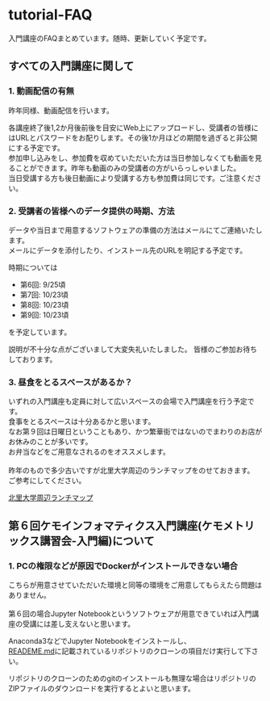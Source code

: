 # tutorial-FAQ
入門講座のFAQまとめています。随時、更新していく予定です。

## すべての入門講座に関して
### 1. 動画配信の有無
昨年同様、動画配信を行います。<br>

各講座終了後1,2か月後前後を目安にWeb上にアップロードし、受講者の皆様にはURLとパスワードをお配りします。その後1か月ほどの期間を過ぎると非公開にする予定です。<br>
参加申し込みをし、参加費を収めていただいた方は当日参加しなくても動画を見ることができます。昨年も動画のみの受講者の方がいらっしゃいました。<br>
当日受講する方も後日動画により受講する方も参加費は同じです。ご注意ください。

### 2. 受講者の皆様へのデータ提供の時期、方法
データや当日まで用意するソフトウェアの準備の方法はメールにてご連絡いたします。<br>
メールにデータを添付したり、インストール先のURLを明記する予定です。

時期については

- 第6回: 9/25頃
- 第7回: 10/23頃
- 第8回: 10/23頃
- 第9回: 10/23頃

を予定しています。

説明が不十分な点がございまして大変失礼いたしました。
皆様のご参加お待ちしております。

### 3. 昼食をとるスペースがあるか？
いずれの入門講座も定員に対して広いスペースの会場で入門講座を行う予定です。<br>
食事をとるスペースは十分あるかと思います。<br>
なお第９回は日曜日ということもあり、かつ繁華街ではないのでまわりのお店がお休みのことが多いです。<br>
お弁当などをご用意なされるのをオススメします。<br>
<br>
昨年のもので多少古いですが北里大学周辺のランチマップをのせておきます。<br>
ご参考にしてください。<br>

[北里大学周辺ランチマップ](/北里大学周辺ランチマップ.pdf)

## 第６回ケモインフォマティクス入門講座(ケモメトリックス講習会-入門編)について
### 1. PCの権限などが原因でDockerがインストールできない場合
こちらが用意させていただいた環境と同等の環境をご用意してもらえたら問題はありません。<br><br>
第６回の場合Jupyter Notebookというソフトウェアが用意できていれば入門講座の受講には差し支えないと思います。<br>

Anaconda3などでJupyter Notebookをインストールし、<br>
[READEME.md](https://github.com/chemo-wakate/tutorial-6th/blob/master/README.md#リポジトリのクローン)に記載されているリポジトリのクローンの項目だけ実行して下さい。<br>

リポジトリのクローンのためのgitのインストールも無理な場合はリポジトリのZIPファイルのダウンロードを実行するとよいと思います。
